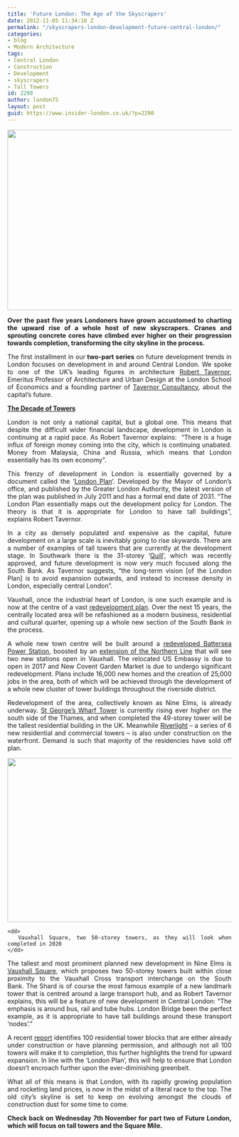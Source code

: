 ```yaml
---
title: 'Future London: The Age of the Skyscrapers'
date: 2012-11-05 11:34:18 Z
permalink: "/skyscrapers-london-development-future-central-london/"
categories:
- blog
- Modern Architecture
tags:
- Central London
- Construction
- Development
- skyscrapers
- Tall Towers
id: 2290
author: london75
layout: post
guid: https://www.insider-london.co.uk/?p=2290
---
```


[<img class="alignnone size-full wp-image-2385" src="/wp-content/uploads/2012/11/Shard-London-Skyscraper-tower-future-development.jpg" alt="" width="569" height="406" />](/wp-content/uploads/2012/11/Shard-London-Skyscraper-tower-future-development.jpg)

<p style="text-align: justify">
  <strong>Over the past five years Londoners have grown accustomed to charting the upward rise of a whole host of new skyscrapers. Cranes and sprouting concrete cores have climbed ever higher on their progression towards completion, transforming the city skyline in the process.  </strong>
</p>

<p style="text-align: justify">
  The first installment in our<strong> two-part series</strong> on future development trends in London focuses on development in and around Central London. We spoke to one of the UK&#8217;s leading figures in architecture <a href="http://en.wikipedia.org/wiki/Robert_Tavernor">Robert Tavernor</a>, Emeritus Professor of Architecture and Urban Design at the London School of Economics and a founding partner of <a href="http://www.tavernorconsultancy.co.uk/">Tavernor Consultancy</a>, about the capital&#8217;s future.
</p>

<p style="text-align: justify">
  <strong><span style="text-decoration: underline">The Decade of Towers</span></strong>
</p>

<p style="text-align: justify">
  London is not only a national capital, but a global one. This means that despite the difficult wider financial landscape, development in London is continuing at a rapid pace. As Robert Tavernor explains:  “There is a huge influx of foreign money coming into the city, which is continuing unabated. Money from Malaysia, China and Russia, which means that London essentially has its own economy&#8221;.
</p>

<p style="text-align: justify">
  This frenzy of development in London is essentially governed by a document called the &#8216;<a href="http://www.london.gov.uk/priorities/planning/londonplan">London Plan</a>&#8216;. Developed by the Mayor of London&#8217;s office, and published by the Greater London Authority, the latest version of the plan was published in July 2011 and has a formal end date of 2031. “The London Plan essentially maps out the development policy for London. The theory is that it is appropriate for London to have tall buildings&#8221;, explains Robert Tavernor.
</p>

<p style="text-align: justify">
  In a city as densely populated and expensive as the capital, future development on a large scale is inevitably going to rise skywards. There are a number of examples of tall towers that are currently at the development stage. In Southwark there is the 31-storey ‘<a href="http://www.london-se1.co.uk/news/view/4977">Quill</a>’, which was recently approved, and future development is now very much focused along the South Bank. As Tavernor suggests, “the long-term vision [of the London Plan] is to avoid expansion outwards, and instead to increase density in London, especially central London”.
</p>

<p style="text-align: justify">
  Vauxhall, once the industrial heart of London, is one such example and is now at the centre of a vast <a href="http://www.nineelmslondon.com/">redevelopment plan</a>. Over the next 15 years, the centrally located area will be refashioned as a modern business, residential and cultural quarter, opening up a whole new section of the South Bank in the process.
</p>

<p style="text-align: justify">
  A whole new town centre will be built around a <a href="http://www.guardian.co.uk/business/2012/sep/05/battersea-power-station-redevelopment-begin">redeveloped Battersea Power Station</a>, boosted by an <a href="http://www.tfl.gov.uk/corporate/projectsandschemes/21614.aspx">extension of the Northern Line</a> that will see two new stations open in Vauxhall. The relocated US Embassy is due to open in 2017 and New Covent Garden Market is due to undergo significant redevelopment. Plans include 16,000 new homes and the creation of 25,000 jobs in the area, both of which will be achieved through the development of a whole new cluster of tower buildings throughout the riverside district.
</p>

<p style="text-align: justify">
  Redevelopment of the area, collectively known as Nine Elms, is already underway. <a href="http://www.thetower-onestgeorgewharf.co.uk/index.cfm?articleID=1">St George&#8217;s Wharf Tower</a> is currently rising ever higher on the south side of the Thames, and when completed the 49-storey tower will be the tallest residential building in the UK. Meanwhile <a href="http://www.berkeleygroup.co.uk/property-developers/st-james/developments/riverlight">Riverlight</a> &#8211; a series of 6 new residential and commercial towers &#8211; is also under construction on the waterfront. Demand is such that majority of the residencies have sold off plan.
</p>

<div class="mceTemp" style="text-align: justify">
  <dl>
    <dt>
      <a href="/wp-content/uploads/2012/11/london_redevelopment_skyscrapers_vauxhall_square.jpg"><img class="size-full wp-image-2469" src="/wp-content/uploads/2012/11/london_redevelopment_skyscrapers_vauxhall_square.jpg" alt="" width="569" height="369" /></a>
    </dt>
    
    <dd>
      Vauxhall Square, two 50-storey towers, as they will look when completed in 2020
    </dd>
  </dl>
</div>

<p style="text-align: justify">
  The tallest and most prominent planned new development in Nine Elms is <a href="http://www.vauxhallsquare.co.uk/">Vauxhall Square</a>, which proposes two 50-storey towers built within close proximity to the Vauxhall Cross transport interchange on the South Bank. The Shard is of course the most famous example of a new landmark tower that is centred around a large transport hub, and as Robert Tavernor explains, this will be a feature of new development in Central London: &#8220;The emphasis is around bus, rail and tube hubs. London Bridge been the perfect example, as it is appropriate to have tall buildings around these transport ‘nodes’.”
</p>

<p style="text-align: justify">
  A recent <a href="http://resources.knightfrank.com/getnewsresource.ashx?id=187f1147-fdc7-4791-88f0-4c5935bb7675&type=1">report</a> identifies 100 residential tower blocks that are either already under construction or have planning permission, and although not all 100 towers will make it to completion, this further highlights the trend for upward expansion. In line with the &#8216;London Plan&#8217;, this will help to ensure that London doesn&#8217;t encroach further upon the ever-diminishing greenbelt.
</p>

<p style="text-align: justify">
  What all of this means is that London, with its rapidly growing population and rocketing land prices, is now in the midst of a literal race to the top. The old city&#8217;s skyline is set to keep on evolving amongst the clouds of construction dust for some time to come.
</p>

<p style="text-align: justify">
  <strong>Check back on Wednesday 7th November for part two of Future London, which will focus on tall towers and the Square Mile. </strong>
</p>